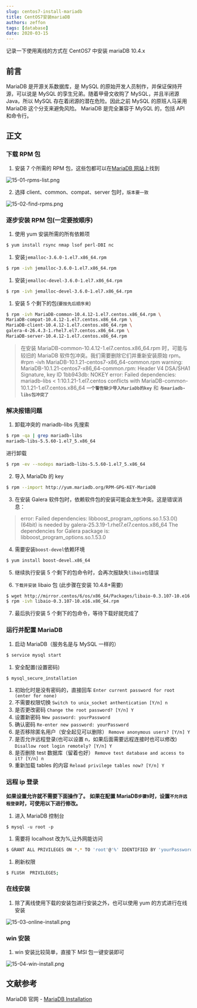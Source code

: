 ```yaml
---
slug: centos7-install-mariadb
title: CentOS7安装mariaDB
authors: zeffon
tags: [database]
date: 2020-03-15
---
```


记录一下使用离线的方式在 CentOS7 中安装 mariaDB 10.4.x

<!--truncate-->

## 前言

MariaDB 是开源关系数据库，是 MySQL 的原始开发人员制作，并保证保持开源，可以说是 MySQL 的孪生兄弟。随着甲骨文收购了 MySQL，并且半闭源 Java，所以 MySQL 存在着闭源的潜在危险。因此之前 MySQL 的原班人马采用 MariaDB 这个分支来避免风险。
MariaDB 是完全兼容于 MySQL 的，包括 API 和命令行。

## 正文

### 下载 RPM 包

1. 安装 7 个所需的 RPM 包，这些包都可以在[MariaDB 网站](http://yum.mariadb.org/10.4/centos7-amd64/rpms/)上找到

![15-01-rpms-list.png](./img/03/15-01-rpms-list.png)

2. 选择 client、common、compat、server 包时，`版本要一致`

![15-02-find-rpms.png](./img/03/15-02-find-rpms.png)

### 逐步安装 RPM 包(一定要按顺序)

1. 使用 yum 安装所需的所有依赖项

```sh
$ yum install rsync nmap lsof perl-DBI nc
```

1. 安装`jemalloc-3.6.0-1.el7.x86_64.rpm`

```sh
$ rpm -ivh jemalloc-3.6.0-1.el7.x86_64.rpm
```

1. 安装`jemalloc-devel-3.6.0-1.el7.x86_64.rpm`

```sh
$ rpm -ivh jemalloc-devel-3.6.0-1.el7.x86_64.rpm
```

1. 安装 5 个剩下的包(`要按先后顺序来`)

```sh
$ rpm -ivh MariaDB-common-10.4.12-1.el7.centos.x86_64.rpm \
MariaDB-compat-10.4.12-1.el7.centos.x86_64.rpm \
MariaDB-client-10.4.12-1.el7.centos.x86_64.rpm \
galera-4-26.4.3-1.rhel7.el7.centos.x86_64.rpm \
MariaDB-server-10.4.12-1.el7.centos.x86_64.rpm
```

> 在安装 MariaDB-common-10.4.12-1.el7.centos.x86_64.rpm 时，可能与较旧的 MariaDB 软件包冲突。我们需要删除它们并重新安装原始 rpm。
> #rpm -ivh MariaDB-10.1.21-centos7-x86_64-common.rpm
> warning: MariaDB-10.1.21-centos7-x86_64-common.rpm: Header V4 DSA/SHA1 Signature, key ID 1bb943db: NOKEY
> error: Failed dependencies:
> mariadb-libs < 1:10.1.21-1.el7.centos conflicts with MariaDB-common-10.1.21-1.el7.centos.x86_64
> **`一个警告缺少导入MariaDb的key`** 和 **`与mariadb-libs包冲突了`**

### 解决报错问题

1. 卸载冲突的 mariadb-libs
   先搜索

```sh
$ rpm -qa | grep mariadb-libs
mariadb-libs-5.5.60-1.el7_5.x86_64
```

进行卸载

```sh
$ rpm -ev --nodeps mariadb-libs-5.5.60-1.el7_5.x86_64
```

2. 导入 MariaDb 的 key

```sh
$ rpm --import http://yum.mariadb.org/RPM-GPG-KEY-MariaDB
```

3. 在安装 Galera 软件包时，依赖软件包的安装可能会发生冲突。这是错误消息：

> error: Failed dependencies:
> libboost_program_options.so.1.53.0()(64bit) is needed by galera-25.3.19-1.rhel7.el7.centos.x86_64
> The dependencies for Galera package is: libboost_program_options.so.1.53.0

4. 需要安装`boost-devel`依赖环境

```sh
$ yum install boost-devel.x86_64
```

5. 继续执行安装 5 个剩下的包命令时，会再次报缺失`libaio包`错误

6. `下载并安装` libaio 包 (此步骤在安装 10.4.8+需要)

```sh
$ wget http://mirror.centos/6/os/x86_64/Packages/libaio-0.3.107-10.e16.x86_64.rpm
$ rpm -ivh libaio-0.3.107-10.e16.x86_64.rpm
```

7. 最后执行安装 5 个剩下的包命令，等待下载好就完成了

### 运行并配置 MariaDB

1. 启动 MariaDB（服务名是与 MySQL 一样的）

```sh
$ service mysql start
```

1. 安全配置(设置密码)

```sh
$ mysql_secure_installation
```

1. 初始化时是没有密码的，直接回车
   `Enter current password for root (enter for none)`
2. 不需要权限切换
   `Switch to unix_socket anthentication [Y/n] n`
3. 是否更改密码
   `Change the root password? [Y/n] Y`
4. 设置新密码
   `New password: yourPassword`
5. 确认密码
   `Re-enter new password: yourPassword`
6. 是否移除匿名用户（安全起见可以删除）
   `Remove anonymous users? [Y/n] Y`
7. 是否允许远程登录(也可以设置 n，如果后面需要远程连接时也可以修改)
   `Disallow root login remotely? [Y/n] Y`
8. 是否删除 test 数据库（留着也好）
   `Remove test database and access to it? [Y/n] n`
9. 重新加载 tables 的内容
   `Reload privilege tables now? [Y/n] Y`

### 远程 ip 登录

**如果设置允许就不需要下面操作了。**
**如果在配置 MariaDB`步骤9`时，设置`不允许远程登录`时，可使用以下进行修改。**

1. 进入 MariaDB 控制台

```
$ mysql -u root -p
```

1. 需要将 localhost 改为%,让外网能访问

```sh
$ GRANT ALL PRIVILEGES ON *.* TO 'root'@'%' IDENTIFIED BY 'yourPassword' WITH GRANT OPTION;
```

1. 刷新权限

```sh
$ FLUSH  PRIVILEGES;
```

### 在线安装

1. 除了离线使用下载的安装包进行安装之外，也可以使用 yum 的方式进行在线安装

![15-03-online-install.png](./img/03/15-03-online-install.png)

### win 安装

1. win 安装比较简单，直接下 MSI 包一键安装即可

![15-04-win-install.png](./img/03/15-04-win-install.png)

## 文献参考

MariaDB 官网 - [MariaDB Installation](https://mariadb.com/kb/en/mariadb-installation-version-10121-via-rpms-on-centos-7/)
